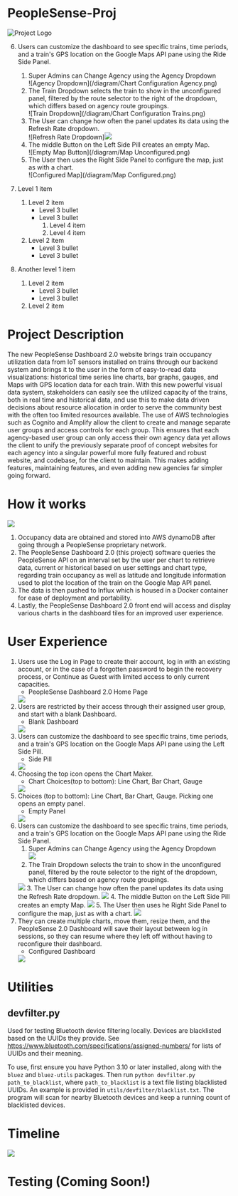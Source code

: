 # PeopleSense-Proj
![Project Logo](https://github.com/GShatrawJr/CSC131-CalTrans-Project/blob/a6ff61eb07f03abcc1cef30f093efeb5f0c5a77c/Resources/PeopleSense%20Logo.png)


6. Users can customize the dashboard to see specific trains, time periods, and a train's GPS location on the Google Maps API pane using the Ride Side Panel.
    1. Super Admins can Change Agency using the Agency Dropdown  
        ![Agency Dropdown](/diagram/Chart Configuration Agency.png)
    2. The Train Dropdown selects the train to show in the unconfigured panel, filtered by the route selector to the right of the dropdown, which differs based on agency route groupings.  
        ![Train Dropdown](/diagram/Chart Configuration Trains.png)
    3. The User can change how often the panel updates its data using the Refresh Rate dropdown.  
        ![Refresh Rate Dropdown]<img src="/diagram/Chart Configuration Refresh.png"/>
    4. The middle Button on the Left Side Pill creates an empty Map.  
        ![Empty Map Button](/diagram/Map Unconfigured.png)
    5. The User then uses the Right Side Panel to configure the map, just as with a chart.  
        ![Configured Map](/diagram/Map Configured.png)




1. Level 1 item
    1. Level 2 item
        * Level 3 bullet
        * Level 3 bullet
            1. Level 4 item
            2. Level 4 item
    2. Level 2 item
        * Level 3 bullet
        * Level 3 bullet
2. Another level 1 item
    1. Level 2 item
        * Level 3 bullet
        * Level 3 bullet
    2. Level 2 item




# Project Description
The new PeopleSense Dashboard 2.0 website brings train occupancy utilization data from IoT sensors installed on trains through our backend system and brings it to the user in the form of easy-to-read data visualizations: historical time series line charts, bar graphs, gauges, and Maps with GPS location data for each train. With this new powerful visual data system, stakeholders can easily see the utilized capacity of the trains, both in real time and historical data, and use this to make data driven decisions about resource allocation in order to serve the community best with the often too limited resources available. The use of AWS technologies such as Cognito and Amplify allow the client to create and manage separate user groups and access controls for each group.  This ensures that each agency-based user group can only access their own agency data yet allows the client to unify the previously separate proof of concept websites for each agency into a singular powerful more fully featured and robust website, and codebase, for the client to maintain.  This makes adding features, maintaining features, and even adding new agencies far simpler going forward. 


# How it works

<img src="/diagram/Project Architecture Diagram.png"/>

1.	Occupancy data are obtained and stored into AWS dynamoDB after going through a PeopleSense proprietary network.  
2.	The PeopleSense Dashboard 2.0 (this project) software queries the PeopleSense API on an interval set by the user per chart to retrieve data, current or historical based on user settings and chart type, regarding train occupancy as well as latitude and longitude information used to plot the location of the train on the Google Map API panel.  
3.	The data is then pushed to Influx which is housed in a Docker container for ease of deployment and portability.  
4.	Lastly, the PeopleSense Dashboard 2.0 front end will access and display various charts in the dashboard tiles for an improved user experience.

# User Experience


1. Users use the Log in Page to create their account, log in with an existing account, or in the case of a forgotten password to begin the recovery process, or Continue as Guest with limited access to only current capacities.
    * PeopleSense Dashboard 2.0 Home Page  
    <img src="/diagram/Log In Page.png"/>
2. Users are restricted by their access through their assigned user group, and start with a blank Dashboard.
    * Blank Dashboard  
    <img src="/diagram/Sample Empty Dashboard.png"/>
3. Users can customize the dashboard to see specific trains, time periods, and a train's GPS location on the Google Maps API pane using the Left Side Pill.
    * Side Pill  
    <img src="/diagram/Left Side Pill.png"/>  
4. Choosing the top icon opens the Chart Maker.
    * Chart Choices(top to bottom): Line Chart, Bar Chart, Gauge  
    <img src="diagram/Chart Creator.png"/>  
5. Choices (top to bottom): Line Chart, Bar Chart, Gauge. Picking one opens an empty panel.
    * Empty Panel  
    <img src="/diagram/Blank Chart.png"/>
6. Users can customize the dashboard to see specific trains, time periods, and a train's GPS location on the Google Maps API pane using the Ride Side Panel.
    1. Super Admins can Change Agency using the Agency Dropdown  
    	  <img src="/diagram/Chart Configuration Agency.png"/>
    2. The Train Dropdown selects the train to show in the unconfigured panel, filtered by the route selector to the right of the dropdown, which differs based on agency route groupings.
	  <img src="/diagram/Chart Configuration Trains.png"/>  
    3. The User can change how often the panel updates its data using the Refresh Rate dropdown.
    	  <img src="/diagram/Chart Configuration Refresh.png"/>  
    4. The middle Button on the Left Side Pill creates an empty Map.
    	  <img src="/diagram/Map Unconfigured.png"/>
    5. The User then uses he Right Side Panel to configure the map, just as with a chart.
    	  <img src="/diagram/Map Configured.png"/>
7. They can create multiple charts, move them, resize them, and the PeopleSense 2.0 Dashboard will save their layout between log in sessions, so they can resume where they left off without having to reconfigure their dashboard.
    * Configured Dashboard  
    <img src="/diagram/Sample Filled Dashboard.png"/>    	



# Utilities
## devfilter.py
Used for testing Bluetooth device filtering locally. Devices are blacklisted based on the UUIDs they provide. See https://www.bluetooth.com/specifications/assigned-numbers/ for lists of UUIDs and their meaning.

To use, first ensure you have Python 3.10 or later installed, along with the `bluez` and `bluez-utils` packages. Then run `python devfilter.py path_to_blacklist`, where `path_to_blacklist` is a text file listing blacklisted UUIDs. An example is provided in `utils/devfilter/blacklist.txt`. The program will scan for nearby Bluetooth devices and keep a running count of blacklisted devices.
# Timeline

<img src="/diagram/timeline.png"/>

# Testing (Coming Soon!)
